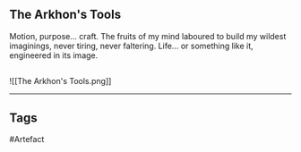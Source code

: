 ## The Arkhon's Tools
Motion, purpose... craft. The fruits of my mind laboured
to build my wildest imaginings, never tiring, never faltering.
Life... or something like it, engineered in its image.
## 
![[The Arkhon's Tools.png]]

---
## Tags
#Artefact